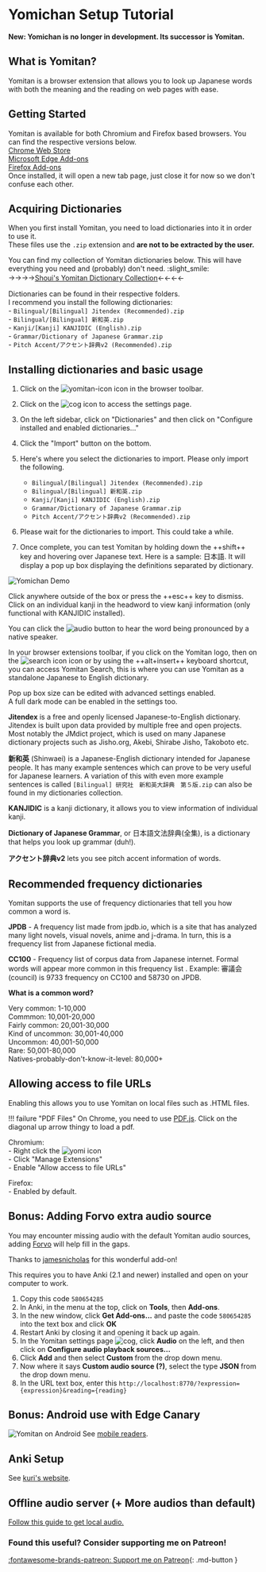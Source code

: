 # Yomichan Setup Tutorial

**New: Yomichan is no longer in development. Its successor is Yomitan.**

## What is Yomitan?
Yomitan is a browser extension that allows you to look up Japanese words with both the meaning and the reading on web pages with ease.  

## Getting Started 
Yomitan is available for both Chromium and Firefox based browsers. You can find the respective versions below.  
[Chrome Web Store](https://chromewebstore.google.com/detail/yomitan/likgccmbimhjbgkjambclfkhldnlhbnn)  
[Microsoft Edge Add-ons](https://microsoftedge.microsoft.com/addons/detail/yomitan-popup-dictionary/idelnfbbmikgfiejhgmddlbkfgiifnnn)  
[Firefox Add-ons](https://addons.mozilla.org/en-GB/firefox/addon/yomitan/)  
Once installed, it will open a new tab page, just close it for now so we don't confuse each other.  

## Acquiring Dictionaries
When you first install Yomitan, you need to load dictionaries into it in order to use it.  
These files use the `.zip` extension and **are not to be extracted by the user.**

You can find my collection of Yomitan dictionaries below. This will have everything you need and (probably) don't need. :slight_smile:  
→→→→[Shoui's Yomitan Dictionary Collection](https://learnjapanese.link/dictionaries)←←←←　　    

Dictionaries can be found in their respective folders.  
I recommend you install the following dictionaries:  
	- `Bilingual/[Bilingual] Jitendex (Recommended).zip`  
	- `Bilingual/[Bilingual] 新和英.zip`  
	- `Kanji/[Kanji] KANJIDIC (English).zip`  
	- `Grammar/Dictionary of Japanese Grammar.zip`  
	- `Pitch Accent/アクセント辞典v2 (Recommended).zip`

## Installing dictionaries and basic usage
  
1. Click on the ![yomitan-icon](img/yomitan-icon.png) icon in the browser toolbar.  
2. Click on the ![cog](img/yomitan-cog.png) icon to access the settings page.  
3. On the left sidebar, click on "Dictionaries" and then click on "Configure installed and enabled dictionaries…"  
4. Click the "Import" button on the bottom.  
5. Here's where you select the dictionaries to import. Please only import the following. 
	- `Bilingual/[Bilingual] Jitendex (Recommended).zip`  
	- `Bilingual/[Bilingual] 新和英.zip`  
	- `Kanji/[Kanji] KANJIDIC (English).zip`  
	- `Grammar/Dictionary of Japanese Grammar.zip` 
	- `Pitch Accent/アクセント辞典v2 (Recommended).zip`

6. Please wait for the dictionaries to import. This could take a while.
7. Once complete, you can test Yomitan by holding down the ++shift++ key and hovering over Japanese text. Here is a sample: 日本語. It will display a pop up box displaying the definitions separated by dictionary.  

![Yomichan Demo](img/yomidemo1.png) 

Click anywhere outside of the box or press the ++esc++ key to dismiss.
Click on an individual kanji in the headword to view kanji information (only functional with KANJIDIC installed).

You can click the ![audio](img/yomichan-audio.png) button to hear the word being pronounced by a native speaker.

In your browser extensions toolbar, if you click on the Yomitan logo, then on the ![search icon](img/yomitan-search.png) icon or by using the ++alt+insert++ keyboard shortcut, you can access Yomitan Search, this is where you can use Yomitan as a standalone Japanese to English dictionary. 

Pop up box size can be edited with advanced settings enabled.  
A full dark mode can be enabled in the settings too.  

**Jitendex** is a free and openly licensed Japanese-to-English dictionary. Jitendex is built upon data provided by multiple free and open projects. Most notably the JMdict project, which is used on many Japanese dictionary projects such as Jisho.org, Akebi, Shirabe Jisho, Takoboto etc. 

**新和英** (Shinwaei) is a Japanese-English dictionary intended for Japanese people. It has many example sentences which can prove to be very useful for Japanese learners. A variation of this with even more example sentences is called `[Bilingual] 研究社　新和英大辞典　第５版.zip` can also be found in my dictionaries collection.  

**KANJIDIC** is a kanji dictionary, it allows you to view information of individual kanji.  

**Dictionary of Japanese Grammar**, or 日本語文法辞典(全集), is a dictionary that helps you look up grammar (duh!).  

**アクセント辞典v2** lets you see pitch accent information of words. 

## Recommended frequency dictionaries  

Yomitan supports the use of frequency dictionaries that tell you how common a word is.  

**JPDB** - A frequency list made from jpdb.io, which is a site that has analyzed many light novels, visual novels, anime and j-drama. In turn, this is a frequency list from Japanese fictional media.  

**CC100** - Frequency list of corpus data from Japanese internet. Formal words will appear more common in this frequency list . Example: 審議会 (council) is 9733 frequency on CC100 and 58730 on JPDB.  

**What is a common word?**  

Very common: 1-10,000  
Commmon: 10,001-20,000    
Fairly common: 20,001-30,000   
Kind of uncommon: 30,001-40,000  
Uncommon: 40,001-50,000  
Rare: 50,001-80,000  
Natives-probably-don't-know-it-level: 80,000+  

## Allowing access to file URLs

Enabling this allows you to use Yomitan on local files such as .HTML files.  

!!! failure "PDF Files"
    On Chrome, you need to use [PDF.js](https://mozilla.github.io/pdf.js/web/viewer.html). Click on the diagonal up arrow thingy to load a pdf.  

Chromium:  
	- Right click the ![yomi icon](img/yomichan-icon.png)  
	- Click "Manage Extensions"  
	- Enable "Allow access to file URLs"  

Firefox:  
	- Enabled by default.  

## Bonus: Adding Forvo extra audio source  

You may encounter missing audio with the default Yomitan audio sources, adding [Forvo](https://ja.forvo.com/) will help fill in the gaps.  

Thanks to [jamesnicholas](https://github.com/jamesnicolas/yomichan-forvo-server) for this wonderful add-on!

This requires you to have Anki (2.1 and newer) installed and open on your computer to work.  

1. Copy this code `580654285`
2. In Anki, in the menu at the top, click on **Tools**, then **Add-ons**.
3. In the new window, click **Get Add-ons...** and paste the code `580654285` into the text box and click **OK**
4. Restart Anki by closing it and opening it back up again.
5. In the Yomitan settings page ![cog](img/yomitan-cog.png), click **Audio** on the left, and then click on **Configure audio playback sources...**
6. Click **Add** and then select **Custom** from the drop down menu. 
7. Now where it says **Custom audio source (?)**, select the type **JSON** from the drop down menu.
8. In the URL text box, enter this `http://localhost:8770/?expression={expression}&reading={reading}`

## Bonus: Android use with Edge Canary

![Yomitan on Android](img/yomichan_android_updated.jpg)
See [mobile readers](/mobile-reading).  

## Anki Setup

See [kuri's website](https://donkuri.github.io/learn-japanese/setup/#anki-setup).

## Offline audio server (+ More audios than default)  

[Follow this guide to get local audio.](https://github.com/themoeway/local-audio-yomichan)  

<h3>Found this useful? Consider supporting me on Patreon!</h3>   

[:fontawesome-brands-patreon: Support me on Patreon](https://www.patreon.com/shoui){: .md-button }

